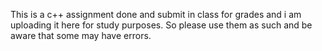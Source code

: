 
This is a c++ assignment done and submit in class for grades and i am uploading it here for study purposes. So please use them as such and be aware that some may have errors.
